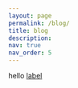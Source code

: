 ```yaml
---
layout: page
permalink: /blog/
title: blog
description:
nav: true
nav_order: 5
---
```


hello
[label](/blog/blog1/)
